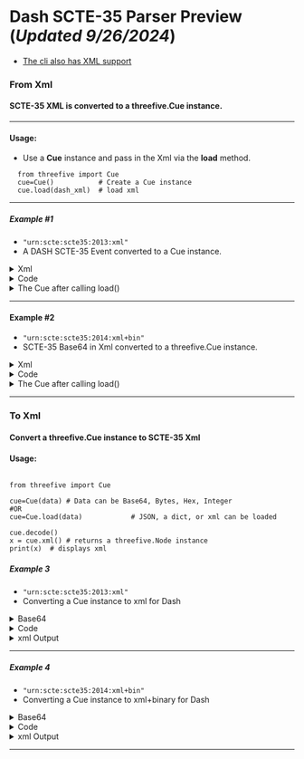 # Dash SCTE-35 Parser Preview    (_Updated 9/26/2024_)
* [The cli also has XML support](https://github.com/futzu/SCTE-35/edit/master/cli.md)
### From Xml
#### SCTE-35 XML is converted to a threefive.Cue instance.
---
#### Usage:

* Use a __Cue__ instance and pass in the Xml via the  __load__ method.
```py3
  from threefive import Cue
  cue=Cue()           # Create a Cue instance
  cue.load(dash_xml)  # load xml
```
---

##### Example #1     
* `"urn:scte:scte35:2013:xml"`
* A DASH SCTE-35 Event converted to a Cue instance.

<details><summary> Xml </summary>


```xml
some_xml = """<Event duration="5310000">
            <SpliceInfoSection protocolVersion="0" ptsAdjustment="183003" tier="4095" xmlns="http://www.scte.org/schemas/35">
            <TimeSignal>
                <SpliceTime ptsTime="3442857000"/>
            </TimeSignal>
            <SegmentationDescriptor segmentationEventId="1414668"
                segmentationEventCancelIndicator="false" segmentationDuration="8100000"
                segmentationTypeId="52" segmentNum="0" segmentsExpected="0">
            <DeliveryRestrictions webDeliveryAllowedFlag="false"
                noRegionalBlackoutFlag="false" archiveAllowedFlag="false"
                deviceRestrictions="3"/>
            <SegmentationUpid segmentationUpidType="8"
                segmentationUpidLength="8">0x2df3aad7</SegmentationUpid>
            </SegmentationDescriptor>
            </SpliceInfoSection>
        </Event>
        """
```

</details>






 
<details><summary>Code</summary>

```py3
from threefive import Cue

cue = Cue()
cue.load(some_xml)
cue.show()
```
* You can edit the cue and re-encode:
```py3
>>>> cue.command.pts_time
38253.966667
>>>> cue.command.pts_time=1234.567890
>>>> cue.encode()
'/DAxAAAAAsrbAP/wBQb+Bp9rxgAbAhlDVUVJABWWDH+DCAgAAAAALfOq1zQAAAAAtBIUqg=='  #    <-- Base64
>>>> print(cue.xml())
```
```xml
<SpliceInfoSection xmlns="https://scte.org/schemas/35" ptsAdjustment="183003" protocolVersion="0" sapType="3" tier="4095">
   <TimeSignal>
      <SpliceTime ptsTime="111111110"/> # <--- this is in ticks, that's 1234.567890 seconds
   </TimeSignal>
   <!-- Provider Placement Opportunity Start -->
   <SegmentationDescriptor segmentationEventId="1414668" segmentationEventCancelIndicator="false" segmentationEventIdComplianceIndicator="true" segmentationTypeId="52" segmentNum="0" segmentsExpected="0" subSegmentNum="0" subSegmentsExpected="0">
      <DeliveryRestrictions webDeliveryAllowedFlag="false" noRegionalBlackoutFlag="false" archiveAllowedFlag="false" deviceRestrictions="3"/>
      <!-- UPID: AiringID -->
      <SegmentationUpid segmentationUpidType="8" segmentationUpidFormat="hexbinary">0x2df3aad7</SegmentationUpid>
   </SegmentationDescriptor>
</SpliceInfoSection>
```

</details>




<details><summary>The Cue after calling load()</summary>


```json
{
    "info_section": {
        "table_id": "0xfc",
        "section_syntax_indicator": false,
        "private": false,
        "sap_type": "0x03",
        "sap_details": "No Sap Type",
        "section_length": 54,
        "protocol_version": 0,
        "encrypted_packet": false,
        "encryption_algorithm": 0,
        "pts_adjustment": 2.033367,
        "cw_index": "0x0",
        "tier": "0xfff",
        "splice_command_length": 5,
        "splice_command_type": 6,
        "descriptor_loop_length": 32,
        "crc": "0x8926251d"
    },
    "command": {
        "command_length": 5,
        "command_type": 6,
        "name": "Time Signal",
        "time_specified_flag": true,
        "pts_time": 38253.966667
    },
    "descriptors": [
        {
            "tag": 2,
            "descriptor_length": 30,
            "name": "Segmentation Descriptor",
            "identifier": "CUEI",
            "segmentation_event_id": "0x15960c",
            "segmentation_event_cancel_indicator": false,
            "segmentation_event_id_compliance_indicator": true,
            "program_segmentation_flag": true,
            "segmentation_duration_flag": true,
            "delivery_not_restricted_flag": false,
            "web_delivery_allowed_flag": false,
            "no_regional_blackout_flag": false,
            "archive_allowed_flag": false,
            "device_restrictions": "No Restrictions",
            "segmentation_duration": 90.0,
            "segmentation_upid_type": 8,
            "segmentation_upid_length": 8,
            "segmentation_upid": "0x2df3aad7",
            "segmentation_type_id": 52,
            "segment_num": 0,
            "segments_expected": 0,
            "sub_segment_num": 0,
            "sub_segments_expected": 0
        }
    ],
    "dash_data": {             # dash_data includes EventStream, Event,
        "Event": {             # and Signal node data when present.
            "duration": 59.0
        }
    }
}

a@fu:~$ 
```


</details>


---


#### Example #2 
* `"urn:scte:scte35:2014:xml+bin"`
* SCTE-35 Base64 in Xml converted to a threefive.Cue instance.


<details><summary> Xml </summary>


```xml
some_xml = """<Event
        presentationTime="1725944855040"
        duration="38400"
        id="14268724">
        <Signal
          xmlns="http://www.scte.org/schemas/35/2016">
          <Binary>/DAgAAAAAAAAAP/wDwUA2bk0f//+ADS8AMAAAAAAAORhJCQ=</Binary>
        </Signal>
      </Event>"""

```

</details>






 
<details><summary>Code</summary>

```py3
from threefive import Cue

cue = Cue()
cue.load(some_xml)
```


</details>




<details><summary>The Cue after calling load()</summary>


```json
{
{
    "info_section": {
        "table_id": "0xfc",
        "section_syntax_indicator": false,
        "private": false,
        "sap_type": "0x03",
        "sap_details": "No Sap Type",
        "section_length": 32,
        "protocol_version": 0,
        "encrypted_packet": false,
        "encryption_algorithm": 0,
        "pts_adjustment": 0.0,
        "cw_index": "0x00",
        "tier": "0x0fff",
        "splice_command_length": 15,
        "splice_command_type": 5,
        "descriptor_loop_length": 0,
        "crc": "0xe4612424"
    },
    "command": {
        "command_length": 15,
        "command_type": 5,
        "name": "Splice Insert",
        "break_auto_return": true,
        "break_duration": 38.4,
        "splice_event_id": 14268724,
        "splice_event_cancel_indicator": false,
        "out_of_network_indicator": true,
        "program_splice_flag": true,
        "duration_flag": true,
        "splice_immediate_flag": true,
        "event_id_compliance_flag": true,
        "unique_program_id": 49152,
        "avail_num": 0,
        "avails_expected": 0
    },
    "descriptors": [],
    "dash_data": {                             # dash_data includes EventStream, Event
        "Event": {                              # and Signal node data when present.
            "presentation_time": 1725944855040,
            "duration": 0.426667,
            "id": 14268724
        },
        "Signal": {
            "xmlns": "http://www.scte.org/schemas/35/2016"
        }
    }
}

```

</details>

---
### To Xml
#### Convert a threefive.Cue instance to SCTE-35 Xml 

#### Usage:
```py3

from threefive import Cue

cue=Cue(data) # Data can be Base64, Bytes, Hex, Integer
#OR
cue=Cue.load(data)            # JSON, a dict, or xml can be loaded

cue.decode()
x = cue.xml() # returns a threefive.Node instance
print(x)  # displays xml
```

##### Example 3
* `"urn:scte:scte35:2013:xml"`
* Converting a Cue instance to xml for Dash
<details><summary> Base64 </summary>


```js
/DA2AAHOR/nwAAAABQb+PnGRBwAgAh5DVUVJSAAAbH/PAAE1ODcICAAAAAAt86rXNAAAAACwnuYL
```

</details>


 
<details><summary>Code</summary>

```py3
from threefive import Cue
cue=Cue('/DA2AAHOR/nwAAAABQb+PnGRBwAgAh5DVUVJSAAAbH/PAAE1ODcICAAAAAAt86rXNAAAAACwnuYL')
cue.decode()
x = cue.xml() # returns a threefive.Node instance
print(x)   # displays xml
```

</details>


<details><summary>xml Output</summary>


```xml
<SpliceInfoSection ptsAdjustment="7755790832" protocolVersion="0" sapType="3" tier="0" xmlns="http://www.scte.org/schemas/35">
   <TimeSignal>
      <SpliceTime ptsTime="1047630087"/>
   </TimeSignal>
   <SegmentationDescriptor segmentationEventId="1207959660" segmentationEventCancelIndicator="false" segmentationEventIdComplianceIndicator="true" segmentationDuration="20265015" segmentNum="0" segmentsExpected="0" subSegmentNum="0" subSegmentsExpected="0">
      <DeliveryRestrictions webDeliveryAllowedFlag="false" noRegionalBlackoutFlag="true" archiveAllowedFlag="true" deviceRestrictions="3"/>
      <SegmentationUpid segmentationUpidType="8">0x2df3aad7</SegmentationUpid>
   </SegmentationDescriptor>
</SpliceInfoSection>
```

</details>

---

##### Example 4
* `"urn:scte:scte35:2014:xml+bin"`
* Converting a Cue instance to xml+binary for Dash
<details><summary> Base64 </summary>


```js
'/DAlAAAAAAAAAP/wFAUAAAABf+/+y+LXLv4ARKogAAEAAAAAMZjNOQ=='
```

</details>


 
<details><summary>Code</summary>

```py3
from threefive import Cue
b64 = '/DAlAAAAAAAAAP/wFAUAAAABf+/+y+LXLv4ARKogAAEAAAAAMZjNOQ=='
cue=Cue(b64)
cue.decode()
x = cue.xml(binary=True) # returns a threefive.Node instance with a Binary Node
print(x)  # displays xml
```

</details>


<details><summary>xml Output</summary>


```xml
<Signal xmlns="http://www.scte.org/schemas/35/2016">
    <Binary>/DAlAAAAAAAAAP/wFAUAAAABf+/+y+LXLv4ARKogAAEAAAAAMZjNOQ==</Binary>
</Signal>
```

</details>

---
